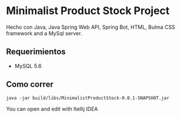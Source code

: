 # Minimalist Product Stock Project
Hecho con Java, Java Spring Web API, Spring Bot, HTML, Bulma CSS framework and a MySql server.

## Requerimientos
 - MySQL 5.6

## Como correr
 ```java -jar build/libs/MinimalistProductStock-0.0.1-SNAPSHOT.jar```

You can open and edit with Itellij IDEA
